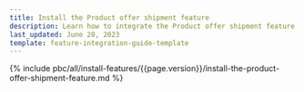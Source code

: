 ```yaml
---
title: Install the Product offer shipment feature
description: Learn how to integrate the Product offer shipment feature into your project
last_updated: June 20, 2023
template: feature-integration-guide-template
---
```


{% include pbc/all/install-features/{{page.version}}/install-the-product-offer-shipment-feature.md %} <!-- To edit, see /_includes/pbc/all/install-features/202304.0/install-the-product-offer-shipment-feature.md -->

